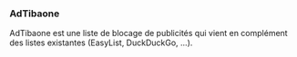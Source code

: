 ### AdTibaone
AdTibaone est une liste de blocage de publicités qui vient en complément des listes existantes (EasyList, DuckDuckGo, ...).
